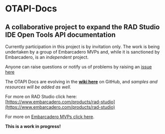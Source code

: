 # OTAPI-Docs
## A collaborative project to expand the RAD Studio IDE Open Tools API documentation

Currently participation in this project is by invitation only.  The work is being undertaken by a group of Embarcadero MVPs and, while it is sanctioned by Embarcadero, is an *independent* project.

Anyone can raise questions or notify us of problems by raising an [issue here](https://github.com/Embarcadero/OTAPI-Docs/issues)

The OTAPI Docs are evolving in the **[wiki here](https://github.com/Embarcadero/OTAPI-Docs/wiki)** on GitHub, and *samples and resources will be added as well.*

For more on RAD Studio click here: [https://www.embarcadero.com/products/rad-studio](https://www.embarcadero.com/products/rad-studio)

For more on [Embarcadero MVPs click here](https://www.embarcadero.com/embarcadero-mvp-program).

**This is a work in progress!**

